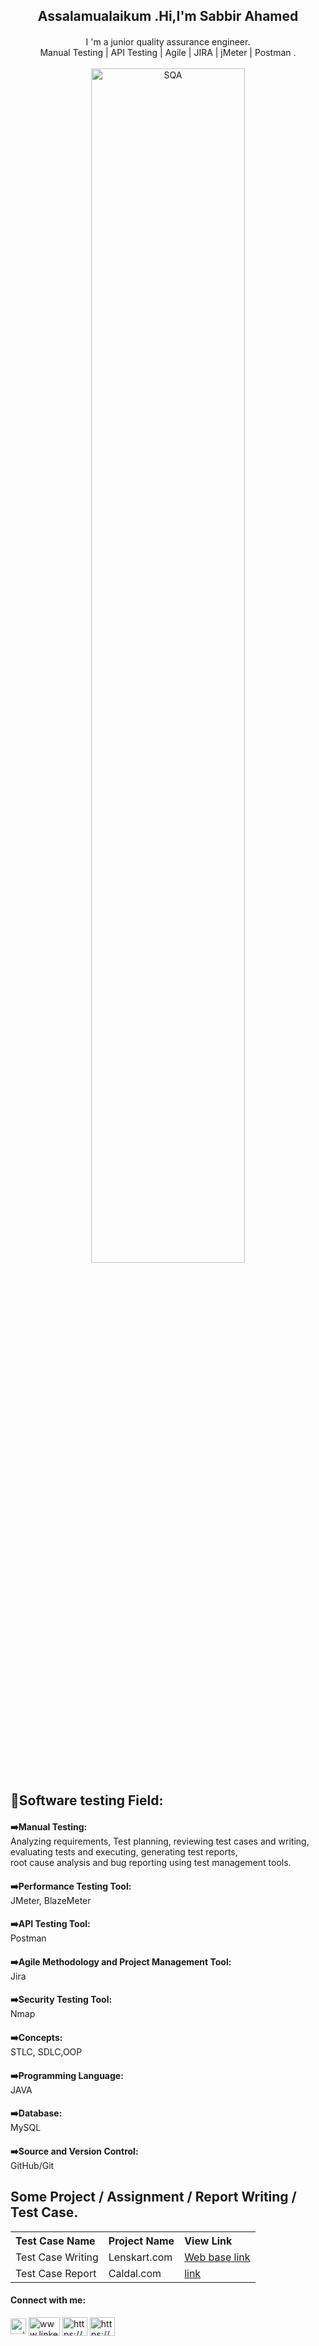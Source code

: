 
<h2 align="center">Assalamualaikum .Hi,I'm Sabbir Ahamed</h2>

<h4 style="font-weight: 400;" align="center">
   I 'm  a junior quality assurance engineer. <br> Manual Testing | API Testing | Agile | JIRA | jMeter | Postman .
   <br>
   <br>
   <img width="70%"  src="https://thumbs.dreamstime.com/b/inscription-software-testing-virtual-display-business-modern-technology-internet-networking-concept-240034079.jpg" alt="SQA">
<h2 style="margin-bottom: 0px;">📌Software testing Field:</h2>

  <h4 style="margin-bottom: 0px;">➡️Manual Testing:</h4> Analyzing requirements, Test planning, reviewing test cases and writing, evaluating tests and executing, generating test reports,<br> root cause analysis and bug reporting using test management tools. <br>

<h4 style="margin-bottom: 0px;">➡️Performance Testing Tool:</h4> JMeter, BlazeMeter <br>
<h4 style="margin-bottom: 0px;">➡️API Testing Tool:</h4> Postman <br>
<h4 style="margin-bottom: 0px;">➡️Agile Methodology and Project Management Tool:</h4> Jira <br>
<h4 style="margin-bottom: 0px;">➡️Security Testing Tool:</h4> Nmap <br>
<h4 style="margin-bottom: 0px;">➡️Concepts:</h4> STLC, SDLC,OOP <br>
<h4 style="margin-bottom: 0px;">➡️Programming Language:</h4> JAVA <br>
<h4 style="margin-bottom: 0px;">➡️Database:</h4> MySQL <br>
<h4 style="margin-bottom: 0px;">➡️Source and Version Control: </h4>GitHub/Git<br>
</h4>

<h2 align="left">Some Project / Assignment / Report Writing / Test Case. </h2>

<table style="width:100% ;">
    <tr>
      <th align="left">Test Case Name </th>
      <th align="left">Project Name</th>
      <th align="left">View Link</th>
    </tr>
    <tr>
      <td>Test Case Writing</td>
      <td>Lenskart.com</td>
      <td><a href="https://docs.google.com/spreadsheets/d/1YVVvVOz95c184sh71up-rRXkdhaOjQbZkgbs2JKr_7M/edit#gid=0"> Web base link</a>
    </td>
    <tr>
      <td>Test Case Report</td>
      <td>Caldal.com</td>
      <td><a href="https://drive.google.com/file/d/1JCI3K0ZohdHrlXguzScVyYRBISCnxQct/view">link</a></td>
    </tr>
    </tr>
    
    
  </table>
  
  <h4 align="left">Connect with me:</h4>
  <p align="left">
    <a href="https://twitter.com/mdsabbi46847958" target="blank"
      ><img
        align="center"
        src="https://raw.githubusercontent.com/rahuldkjain/github-profile-readme-generator/master/src/images/icons/Social/twitter.svg"
        alt="mdsabbi46847958"
        height="25"
        width="25"
    /></a>
    <a
      href="https://linkedin.com/in/www.linkedin.com/in/sabbir-ahamed72"
      target="blank"
      ><img
        align="center" width="50px";
        src="https://raw.githubusercontent.com/rahuldkjain/github-profile-readme-generator/master/src/images/icons/Social/linked-in-alt.svg"
        alt="www.linkedin.com/in/sabbir-ahamed72"
        height="30"
        width="40"
    /></a>
    <a
      href="https://fb.com/https://www.facebook.com/sabbirahamed72"
      target="blank"
      ><img
        align="center"
        src="https://raw.githubusercontent.com/rahuldkjain/github-profile-readme-generator/master/src/images/icons/Social/facebook.svg"
        alt="https://www.facebook.com/sabbirahamed72"
        height="30"
        width="40"
    /></a>
    <a
      href="https://www.youtube.com/c/https://youtu.be/mh07hamvjt8"
      target="blank"
      ><img
        align="center"
        src="https://raw.githubusercontent.com/rahuldkjain/github-profile-readme-generator/master/src/images/icons/Social/youtube.svg"
        alt="https://youtu.be/mh07hamvjt8"
        height="30"
        width="40"
    /></a>
  </p>


